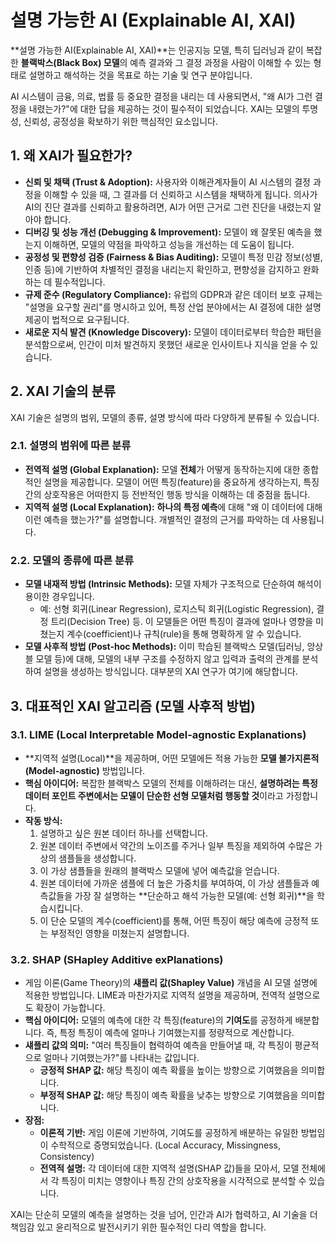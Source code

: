 # 설명 가능한 AI (Explainable AI, XAI)

**설명 가능한 AI(Explainable AI, XAI)**는 인공지능 모델, 특히 딥러닝과 같이 복잡한 **블랙박스(Black Box) 모델**의 예측 결과와 그 결정 과정을 사람이 이해할 수 있는 형태로 설명하고 해석하는 것을 목표로 하는 기술 및 연구 분야입니다.

AI 시스템이 금융, 의료, 법률 등 중요한 결정을 내리는 데 사용되면서, "왜 AI가 그런 결정을 내렸는가?"에 대한 답을 제공하는 것이 필수적이 되었습니다. XAI는 모델의 투명성, 신뢰성, 공정성을 확보하기 위한 핵심적인 요소입니다.

## 1. 왜 XAI가 필요한가?

- **신뢰 및 채택 (Trust & Adoption):** 사용자와 이해관계자들이 AI 시스템의 결정 과정을 이해할 수 있을 때, 그 결과를 더 신뢰하고 시스템을 채택하게 됩니다. 의사가 AI의 진단 결과를 신뢰하고 활용하려면, AI가 어떤 근거로 그런 진단을 내렸는지 알아야 합니다.
- **디버깅 및 성능 개선 (Debugging & Improvement):** 모델이 왜 잘못된 예측을 했는지 이해하면, 모델의 약점을 파악하고 성능을 개선하는 데 도움이 됩니다.
- **공정성 및 편향성 검증 (Fairness & Bias Auditing):** 모델이 특정 민감 정보(성별, 인종 등)에 기반하여 차별적인 결정을 내리는지 확인하고, 편향성을 감지하고 완화하는 데 필수적입니다.
- **규제 준수 (Regulatory Compliance):** 유럽의 GDPR과 같은 데이터 보호 규제는 "설명을 요구할 권리"를 명시하고 있어, 특정 산업 분야에서는 AI 결정에 대한 설명 제공이 법적으로 요구됩니다.
- **새로운 지식 발견 (Knowledge Discovery):** 모델이 데이터로부터 학습한 패턴을 분석함으로써, 인간이 미처 발견하지 못했던 새로운 인사이트나 지식을 얻을 수 있습니다.

## 2. XAI 기술의 분류

XAI 기술은 설명의 범위, 모델의 종류, 설명 방식에 따라 다양하게 분류될 수 있습니다.

### 2.1. 설명의 범위에 따른 분류

- **전역적 설명 (Global Explanation):** 모델 **전체**가 어떻게 동작하는지에 대한 종합적인 설명을 제공합니다. 모델이 어떤 특징(feature)을 중요하게 생각하는지, 특징 간의 상호작용은 어떠한지 등 전반적인 행동 방식을 이해하는 데 중점을 둡니다.
- **지역적 설명 (Local Explanation):** **하나의 특정 예측**에 대해 "왜 이 데이터에 대해 이런 예측을 했는가?"를 설명합니다. 개별적인 결정의 근거를 파악하는 데 사용됩니다.

### 2.2. 모델의 종류에 따른 분류

- **모델 내재적 방법 (Intrinsic Methods):** 모델 자체가 구조적으로 단순하여 해석이 용이한 경우입니다.
  - 예: 선형 회귀(Linear Regression), 로지스틱 회귀(Logistic Regression), 결정 트리(Decision Tree) 등. 이 모델들은 어떤 특징이 결과에 얼마나 영향을 미쳤는지 계수(coefficient)나 규칙(rule)을 통해 명확하게 알 수 있습니다.
- **모델 사후적 방법 (Post-hoc Methods):** 이미 학습된 블랙박스 모델(딥러닝, 앙상블 모델 등)에 대해, 모델의 내부 구조를 수정하지 않고 입력과 출력의 관계를 분석하여 설명을 생성하는 방식입니다. 대부분의 XAI 연구가 여기에 해당합니다.

## 3. 대표적인 XAI 알고리즘 (모델 사후적 방법)

### 3.1. LIME (Local Interpretable Model-agnostic Explanations)

- **지역적 설명(Local)**을 제공하며, 어떤 모델에든 적용 가능한 **모델 불가지론적(Model-agnostic)** 방법입니다.
- **핵심 아이디어:** 복잡한 블랙박스 모델의 전체를 이해하려는 대신, **설명하려는 특정 데이터 포인트 주변에서는 모델이 단순한 선형 모델처럼 행동할 것**이라고 가정합니다.
- **작동 방식:**
  1. 설명하고 싶은 원본 데이터 하나를 선택합니다.
  2. 원본 데이터 주변에서 약간의 노이즈를 주거나 일부 특징을 제외하여 수많은 가상의 샘플들을 생성합니다.
  3. 이 가상 샘플들을 원래의 블랙박스 모델에 넣어 예측값을 얻습니다.
  4. 원본 데이터에 가까운 샘플에 더 높은 가중치를 부여하여, 이 가상 샘플들과 예측값들을 가장 잘 설명하는 **단순하고 해석 가능한 모델(예: 선형 회귀)**을 학습시킵니다.
  5. 이 단순 모델의 계수(coefficient)를 통해, 어떤 특징이 해당 예측에 긍정적 또는 부정적인 영향을 미쳤는지 설명합니다.

### 3.2. SHAP (SHapley Additive exPlanations)

- 게임 이론(Game Theory)의 **섀플리 값(Shapley Value)** 개념을 AI 모델 설명에 적용한 방법입니다. LIME과 마찬가지로 지역적 설명을 제공하며, 전역적 설명으로도 확장이 가능합니다.
- **핵심 아이디어:** 모델의 예측에 대한 각 특징(feature)의 **기여도**를 공정하게 배분합니다. 즉, 특정 특징이 예측에 얼마나 기여했는지를 정량적으로 계산합니다.
- **섀플리 값의 의미:** "여러 특징들이 협력하여 예측을 만들어낼 때, 각 특징이 평균적으로 얼마나 기여했는가?"를 나타내는 값입니다.
  - **긍정적 SHAP 값:** 해당 특징이 예측 확률을 높이는 방향으로 기여했음을 의미합니다.
  - **부정적 SHAP 값:** 해당 특징이 예측 확률을 낮추는 방향으로 기여했음을 의미합니다.
- **장점:**
  - **이론적 기반:** 게임 이론에 기반하여, 기여도를 공정하게 배분하는 유일한 방법임이 수학적으로 증명되었습니다. (Local Accuracy, Missingness, Consistency)
  - **전역적 설명:** 각 데이터에 대한 지역적 설명(SHAP 값)들을 모아서, 모델 전체에서 각 특징이 미치는 영향이나 특징 간의 상호작용을 시각적으로 분석할 수 있습니다.

XAI는 단순히 모델의 예측을 설명하는 것을 넘어, 인간과 AI가 협력하고, AI 기술을 더 책임감 있고 윤리적으로 발전시키기 위한 필수적인 다리 역할을 합니다.
